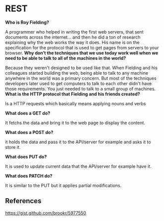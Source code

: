 # REST
**Who is Roy Fielding?**

A programmer who helped in writing the first web servers, that sent documents across the internet… and then he did a ton of research explaining why the web works the way it does. His name is on the specification for the protocol that is used to get pages from servers to your browser.
**Why don’t the techniques that we use today work well when we need to be able to talk to all of the machines in the world?**

Because they weren't designed to be used like that. When Fielding and his colleagues started building the web, being able to talk to any machine anywhere in the world was a primary concern. But most of the techniques developers later used to get computers to talk to each other didn't have those requirements. You just needed to talk to a small group of machines.
**What is the HTTP protocol that Fielding and his friends created?**

Is a HTTP requests which basically means applying nouns and verbs

**What does a GET do?**

It fetchs the data and bring it to the web page to display the content.

**What does a POST do?**

it holds the data and pass it to the API/server for example and asks it to store it.

**What does PUT do?**

It is used to update current data that the API/server for example have it.

**What does PATCH do?**

It is similar to the PUT but it applies partial modifications.

## References
 <https://gist.github.com/brookr/5977550>
